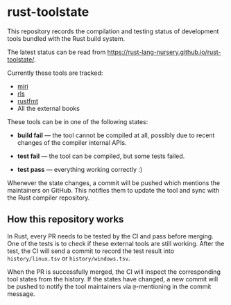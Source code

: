 rust-toolstate
==============

This repository records the compilation and testing status of development tools
bundled with the Rust build system.

The latest status can be read from https://rust-lang-nursery.github.io/rust-toolstate/.

Currently these tools are tracked:

* [miri](https://github.com/rust-lang/miri)
* [rls](https://github.com/rust-lang/rls)
* [rustfmt](https://github.com/rust-lang/rustfmt)
* All the external books

These tools can be in one of the following states:

* **build fail** — the tool cannot be compiled at all, possibly due to recent
    changes of the compiler internal APIs.

* **test fail** — the tool can be compiled, but some tests failed.

* **test pass** — everything working correctly :)

Whenever the state changes, a commit will be pushed which mentions the maintainers on GitHub. This
notifies them to update the tool and sync with the Rust compiler repository.

How this repository works
-------------------------

In Rust, every PR needs to be tested by the CI and pass before merging. One of the tests is to check
if these external tools are still working. After the test, the CI will send a commit to record the
test result into `history/linux.tsv` or `history/windows.tsv`.

When the PR is successfully merged, the CI will inspect the corresponding tool states from the
history. If the states have changed, a new commit will be pushed to notify the tool maintainers via
`@`-mentioning in the commit message.
